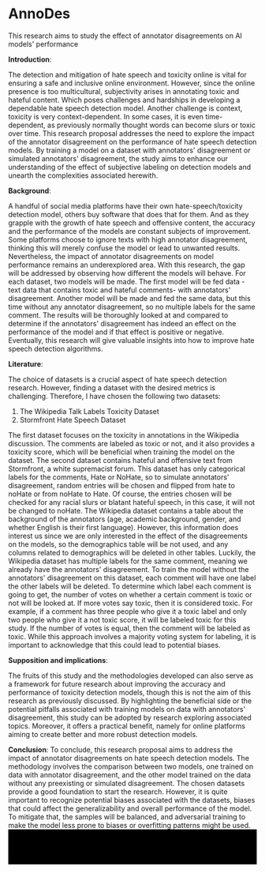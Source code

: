 # AnnoDes
This research aims to study the effect of annotator disagreements on AI models' performance

**Introduction**:

The detection and mitigation of hate speech and toxicity online is vital for ensuring a safe and inclusive online environment. However, since the online presence is too multicultural, subjectivity arises in annotating toxic and hateful content. Which poses challenges and hardships in developing a dependable hate speech detection model. Another challenge is context, toxicity is very context-dependent. In some cases, it is even time-dependent, as previously normally thought words can become slurs or toxic over time. This research proposal addresses the need to explore the impact of the annotator disagreement on the performance of hate speech detection models. By training a model on a dataset with annotators' disagreement or simulated annotators' disagreement, the study aims to enhance our understanding of the effect of subjective labeling on detection models and unearth the complexities associated herewith.

**Background**:

A handful of social media platforms have their own hate-speech/toxicity detection model, others buy software that does that for them. And as they grapple with the growth of hate speech and offensive content, the accuracy and the performance of the models are constant subjects of improvement. Some platforms choose to ignore texts with high annotator disagreement, thinking this will merely confuse the model or lead to unwanted results. Nevertheless, the impact of annotator disagreements on model performance remains an underexplored area. With this research, the gap will be addressed by observing how different the models will behave. For each dataset, two models will be made. The first model will be fed data -text data that contains toxic and hateful comments- with annotators' disagreement. Another model will be made and fed the same data, but this time without any annotator disagreement, so no multiple labels for the same comment. The results will be thoroughly looked at and compared to determine if the annotators' disagreement has indeed an effect on the performance of the model and if that effect is positive or negative. Eventually, this research will give valuable insights into how to improve hate speech detection algorithms.


**Literature**:

The choice of datasets is a crucial aspect of hate speech detection research. However, finding a dataset with the desired metrics is challenging. Therefore, I have chosen the following two datasets:
1.	The Wikipedia Talk Labels Toxicity Dataset
2.	Stormfront Hate Speech Dataset

The first dataset focuses on the toxicity in annotations in the Wikipedia discussion. The comments are labeled as toxic or not, and it also provides a toxicity score, which will be beneficial when training the model on the dataset. The second dataset contains hateful and offensive text from Stormfront, a white supremacist forum. This dataset has only categorical labels for the comments, Hate or NoHate, so to simulate annotators' disagreement, random entries will be chosen and flipped from hate to noHate or from noHate to Hate. Of course, the entries chosen will be checked for any racial slurs or blatant hateful speech, in this case, it will not be changed to noHate.
The Wikipedia dataset contains a table about the background of the annotators (age, academic background, gender, and whether English is their first language). However, this information does interest us since we are only interested in the effect of the disagreements on the models, so the demographics table will be not used, and any columns related to demographics will be deleted in other tables. Luckily, the Wikipedia dataset has multiple labels for the same comment, meaning we already have the annotators' disagreement. To train the model without the annotators' disagreement on this dataset, each comment will have one label the other labels will be deleted. To determine which label each comment is going to get, the number of votes on whether a certain comment is toxic or not will be looked at. If more votes say toxic, then it is considered toxic. For example, if a comment has three people who give it a toxic label and only two people who give it a not toxic score, it will be labeled toxic for this study. If the number of votes is equal, then the comment will be labeled as toxic. While this approach involves a majority voting system for labeling, it is important to acknowledge that this could lead to potential biases. 

**Supposition and implications**: 

The fruits of this study and the methodologies developed can also serve as a framework for future research about improving the accuracy and performance of toxicity detection models, though this is not the aim of this research as previously discussed. By highlighting the beneficial side or the potential pitfalls associated with training models on data with annotators' disagreement, this study can be adopted by research exploring associated topics. Moreover, it offers a practical benefit, namely for online platforms aiming to create better and more robust detection models.

**Conclusion**:
To conclude, this research proposal aims to address the impact of annotator disagreements on hate speech detection models. The methodology involves the comparison between two models, one trained on data with annotator disagreement, and the other model trained on the data without any preexisting or simulated disagreement. The chosen datasets provide a good foundation to start the research. However, it is quite important to recognize potential biases associated with the datasets, biases that could affect the generalizability and overall performance of the model. To mitigate that, the samples will be balanced, and adversarial training to make the model less prone to biases or overfitting patterns might be used. 
![img.png](img.png)